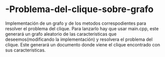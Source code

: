 # -Problema-del-clique-sobre-grafo
Implementación de un grafo y de los metodos correspodientes para resolver el problema del clique.
Para lanzarlo hay que usar main.cpp, este generará un grafo aleatorio de las caracteristicas que deseemos(modificando la implementación) y resolvera el problema del clique.
Este generará un documento donde viene el clique encontrado con sus caracteristicas.
